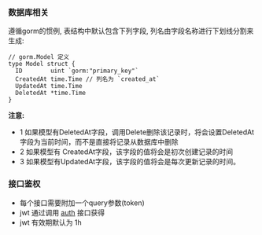### 数据库相关
遵循gorm的惯例, 表结构中默认包含下列字段, 列名由字段名称进行下划线分割来生成:

```
// gorm.Model 定义
type Model struct {
  ID        uint `gorm:"primary_key"`
  CreatedAt time.Time // 列名为 `created_at`
  UpdatedAt time.Time
  DeletedAt *time.Time 
}
```

**注意:**
 - 1 如果模型有DeletedAt字段，调用Delete删除该记录时，将会设置DeletedAt字段为当前时间，而不是直接将记录从数据库中删除
 - 2 如果模型有 CreatedAt字段，该字段的值将会是初次创建记录的时间
 - 3 如果模型有UpdatedAt字段，该字段的值将会是每次更新记录的时间。

### 接口鉴权
 - 每个接口需要附加一个query参数(token)
 - jwt 通过调用 [auth]() 接口获得
 - jwt 有效期默认为 1h
